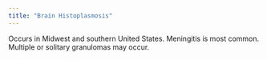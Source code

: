 ```yaml
---
title: "Brain Histoplasmosis"
---
```

Occurs in Midwest and southern United States. Meningitis is most common. Multiple or solitary granulomas may occur.


